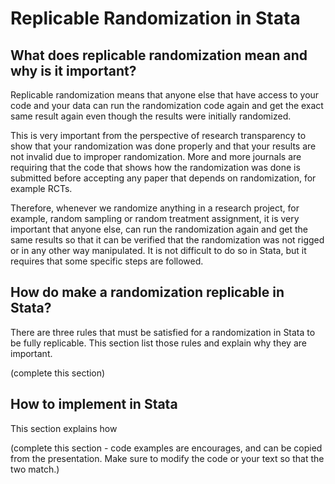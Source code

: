 # Replicable Randomization in Stata

## What does replicable randomization mean and why is it important?
Replicable randomization means that anyone else that have access to your code and your data can run the randomization code again and get the exact same result again even though the results were initially randomized.

This is very important from the perspective of research transparency to show that your randomization was done properly and that your results are not invalid due to improper randomization. More and more journals are requiring that the code that shows how the randomization was done is submitted before accepting any paper that depends on randomization, for example RCTs.

Therefore, whenever we randomize anything in a research project, for example, random sampling or random treatment assignment, it is very important that anyone else, can run the randomization again and get the same results so that it can be verified that the randomization was not rigged or in any other way manipulated. It is not difficult to do so in Stata, but it requires that some specific steps are followed.

## How do make a randomization replicable in Stata?

There are three rules that must be satisfied for a randomization in Stata to be fully replicable. This section list those rules and explain why they are important.

(complete this section)

## How to implement in Stata

This section explains how

(complete this section - code examples are encourages, and can be copied from the presentation. Make sure to modify the code or your text so that the two match.)
